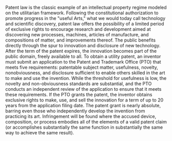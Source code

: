 
Patent law is the classic example of an intellectual property regime modeled on the utilitarian framework. Following the constitutional authorization to promote progress in the "useful Arts," what we would today call technology and scientific discovery, patent law offers the possibility of a limited period of exclusive rights to encourage research and development aimed at discovering new processes, machines, articles of manufacture, and compositions of matter, and improvements thereof. The public benefits directly through the spur to innovation and disclosure of new technology. After the term of the patent expires, the innovation becomes part of the public domain, freely available to all.
To obtain a utility patent, an inventor must submit an application to the Patent and Trademark Office (PTO) that meets five requirements: patentable subject matter, usefulness, novelty, nonobviousness, and disclosure sufficient to enable others skilled in the art to make and use the invention. While the threshold for usefulness is low, the novelty and non-obviousness standards are substantial, and the PTO conducts an independent review of the application to ensure that it meets these requirements. If the PTO grants the patent, the inventor obtains exclusive rights to make, use, and sell the innovation for a term of up to 20 years from the application filing date. The patent grant is nearly absolute, barring even those who independently develop the invention from practicing its art. Infringement will be found where the accused device, composition, or process embodies all of the elements of a valid patent claim (or accomplishes substantially the same function in substantially the same way to achieve the same result).
